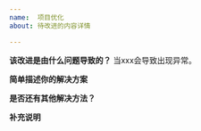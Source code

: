 ```yaml
---
name:  项目优化
about: 待改进的内容详情

---
```


**该改进是由什么问题导致的？**
当xxx会导致出现异常。

**简单描述你的解决方案**


**是否还有其他解决方法？**


**补充说明**

